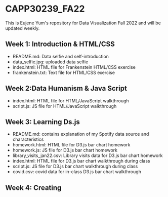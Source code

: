 # CAPP30239_FA22

This is Eujene Yum's repository for Data Visualization Fall 2022 and will be updated weekly.

## Week 1: Introduction & HTML/CSS
* README.md: Data selfie and self-introduction
* data_selfie.jpg: uploaded data selfie 
* index.html: HTML file for Frankenstein HTML/CSS exercise
* frankenstein.txt: Text file for HTML/CSS exercise

## Week 2:Data Humanism & Java Script
* index.html: HTML file for HTML/JavaScript walkthrough
* script.js: JS file for HTML/JavaScript walkthrough

## Week 3: Learning Ds.js
* README.md: contains explanation of my Spotify data source and characteristics
* homework.html: HTML file for D3.js bar chart homework 
* homework.js: JS file for D3.js bar chart homework 
* library_visits_jan22.csv: Library visits data for D3.js bar chart homework
* index.html: HTML file for D3.js bar chart walkthrough during class
* script.js: JS file for D3.js bar chart walkthrough during class
* covid.csv: covid data for in-class D3.js bar chart walkthrough

## Week 4: Creating 

